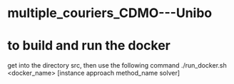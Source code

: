 # multiple_couriers_CDMO---Unibo


# to build and run the docker
get into the directory src, then use the following command
./run_docker.sh <docker_name> [instance approach method_name solver]